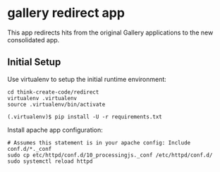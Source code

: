 gallery redirect app
====================

This app redirects hits from the original Gallery applications to the new
consolidated app.


Initial Setup
-------------
Use virtualenv to setup the initial runtime environment:

    cd think-create-code/redirect
    virtualenv .virtualenv
    source .virtualenv/bin/activate

    (.virtualenv)$ pip install -U -r requirements.txt

Install apache app configuration:

    # Assumes this statement is in your apache config: Include conf.d/*._conf
    sudo cp etc/httpd/conf.d/10_processingjs._conf /etc/httpd/conf.d/
    sudo systemctl reload httpd
